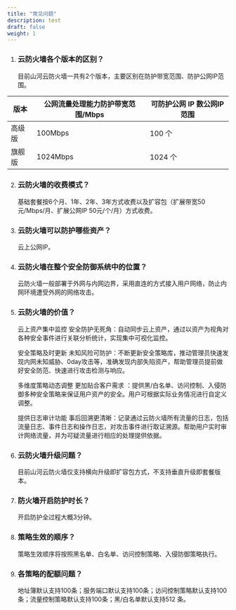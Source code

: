 ```yaml
---
title: "常见问题"
description: test
draft: false
weight: 1
---
```


1. ### 云防火墙各个版本的区别？

   目前山河云防火墙一共有2个版本，主要区别在防护带宽范围、防护公网IP范围。

| 版本   | 公网流量处理能力防护带宽范围/Mbps | 可防护公网 IP 数公网IP范围 |
| ------ | --------------------------------- | -------------------------- |
| 高级版 | 100Mbps                           | 100 个                     |
| 旗舰版 | 1024Mbps                          | 1024 个                    |

2. ### 云防火墙的收费模式？

   基础套餐按6个月、1年、2年、3年方式收费以及扩容包（扩展带宽50元/Mbps/月、扩展公网IP 50元/个/月）方式收费。

3. ### 云防火墙可以防护哪些资产？

   云上公网IP。

4. ### 云防火墙在整个安全防御系统中的位置？

   云防火墙一般部署于外网与内网边界，采用直连的方式接入用户网络，防止内网环境遭受外网的网络攻击。

5. ### 云防火墙的价值？

   云上资产集中监控 安全防护无死角：自动同步云上资产，通过以资产为视角对各种安全事件进行关联分析统计，实现集中可视化监控。 

   安全策略及时更新 未知风险可防护：不断更新安全策略库，推动管理员快速发现内网未知威胁、0day攻击等，准确发现内部失陷资产，帮助管理员提前做好安全防范、快速进行攻击检测与响应。 

   多维度策略动态调整 更加贴合客户需求 ：提供黑/白名单、访问控制、入侵防御多种安全策略来保证用户资产的安全。用户可根据实际业务情况进行自定义调整。 

   提供日志审计功能 事后回溯更清晰：记录通过云防火墙所有流量的日志，包括流量日志、事件日志和操作日志，对攻击事件进行取证溯源。帮助用户实时审计网络流量，并为可疑流量进行相应的处理提供依据。

6. ### 云防火墙升级问题？

   目前山河云防火墙仅支持横向升级即扩容包方式，不支持垂直升级即套餐版本。

7. ### 防火墙开启防护时长？

   开启防护全过程大概3分钟。

8. ### 策略生效的顺序？

   策略生效顺序将按照黑名单、白名单、访问控制策略、入侵防御策略执行。

9. ### 各策略的配额问题？

   地址簿默认支持100条；服务端口默认支持100条；访问控制策略默认支持100条；流量控制策略默认支持100条；黑/白名单默认支持512 条。

